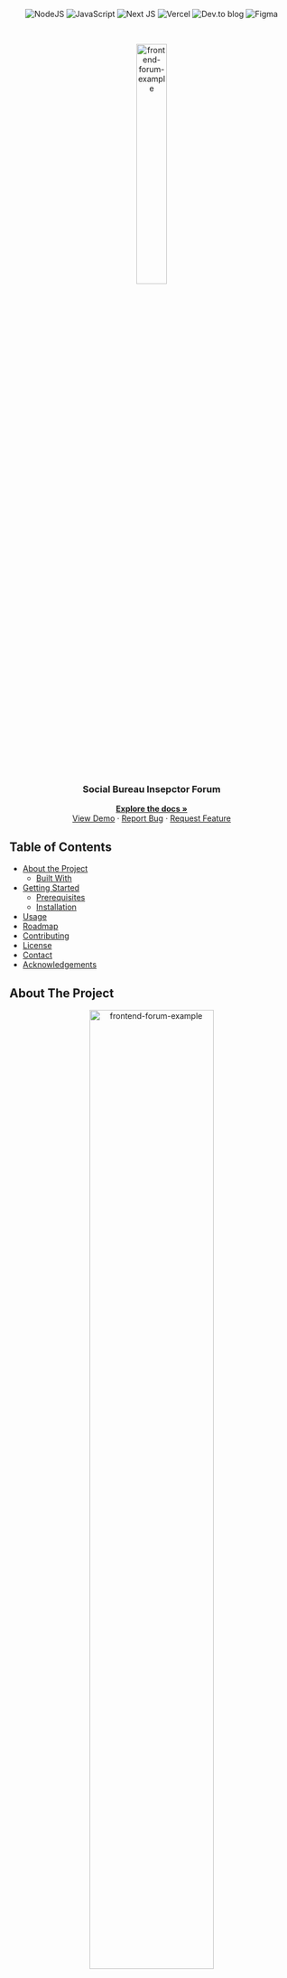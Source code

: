 <p align="center">
<img alt="NodeJS" src="https://img.shields.io/badge/node.js%20-%2343853D.svg?&style=for-the-badge&logo=node.js&logoColor=white"/>
<img alt="JavaScript" src="https://img.shields.io/badge/javascript%20-%23323330.svg?&style=for-the-badge&logo=javascript&logoColor=%23F7DF1E"/>
<img alt="Next JS" src="https://img.shields.io/badge/next%20js%20-%23000000.svg?&style=for-the-badge&logo=next.js&logoColor=white"/>
<img alt="Vercel" src="https://img.shields.io/badge/vercel%20-%23000000.svg?&style=for-the-badge&logo=vercel&logoColor=white"/>
<img alt="Dev.to blog" src="https://img.shields.io/badge/dev.to-0A0A0A?style=for-the-badge&logo=dev.to&logoColor=white" />
<img alt="Figma" src="https://img.shields.io/badge/figma%20-%23F24E1E.svg?&style=for-the-badge&logo=figma&logoColor=white"/>
</p>
<br />
<p align="center"><img src="./images/logo.png" alt='frontend-forum-example' width="33%"/></p>
<h3 align="center">Social Bureau Insepctor Forum</h3>
<p align="center">
	<a href="https://github.com/libeyondea/frontend-forum-example"><strong>Explore the docs »</strong></a>
	<br />
	<a href="https://frontend-forum-example.vercel.app" target="_blank" rel="noopener noreferrer">View Demo</a>
	·
	<a href="https://github.com/libeyondea/frontend-forum-example/issues">Report Bug</a>
		·
	<a href="https://github.com/libeyondea/frontend-forum-example/issues">Request Feature</a>
</p>


## Table of Contents

- [About the Project](#about-the-project)
  - [Built With](#built-with)
- [Getting Started](#getting-started)
  - [Prerequisites](#prerequisites)
  - [Installation](#installation)
- [Usage](#usage)
- [Roadmap](#roadmap)
- [Contributing](#contributing)
- [License](#license)
- [Contact](#contact)
- [Acknowledgements](#acknowledgements)

## About The Project

<p align="center">
	<img src="https://i.imgur.com/06XvYxol.png" alt='frontend-forum-example' width="66%"/>
<p>

**Libraries used in the project**

### Built With

- [Next](https://github.com/vercel/next.js)
- [React](https://github.com/facebook/react)
- [React Bootstrap](https://github.com/react-bootstrap/react-bootstrap)
- ...

## Getting Started

To get a local copy up and running follow these simple steps.

### Prerequisites

- npm v6.14.9

- node v14.15.3

- composer v2.0.12

- php v7.4.9

### Installation

1. Open cmd

2. Clone the repo

```sh
git clone https://github.com/libeyondea/frontend-forum-example.git
```

3. Open folder

```sh
cd frontend-forum-example-master
```

4. Install packages

```sh
npm install
```

4. Run project

```sh
npm run dev
```

5. Install backend project

[https://github.com/libeyondea/backend-forum-example.git](https://github.com/libeyondea/backend-forum-example.git)

## Usage

After successful installation, access the address http://localhost:3000

_For more examples, please refer to the [Documentation](https://github.com/libeyondea/frontend-forum-example)_

## Roadmap

See the [open issues](https://github.com/libeyondea/frontend-forum-example/issues) for a list of proposed features (and known issues).

## Contributing

Contributions are what make the open source community such an amazing place to be learn, inspire, and create. Any contributions you make are **greatly appreciated**.

1. Fork the Project
2. Create your Feature Branch (`git checkout -b feature/AmazingFeature`)
3. Commit your Changes (`git commit -m 'Add some AmazingFeature'`)
4. Push to the Branch (`git push origin feature/AmazingFeature`)
5. Open a Pull Request

## License

Distributed under the MIT License. See `LICENSE` for more information.

## Contact

Twitter - [@socialbureau_](https://twitter.com/socialbureau_)

Email - info@socialbureau.io

## Acknowledgements

- Edit readme.md []()
